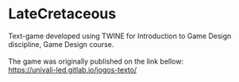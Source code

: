 # LateCretaceous
Text-game developed using TWINE for Introduction to Game Design discipline, Game Design course.<br><br>
The game was originally published on the link bellow:<br>
https://univali-led.gitlab.io/jogos-texto/
